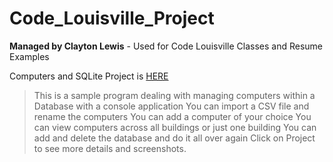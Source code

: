 # Code_Louisville_Project
**Managed by Clayton Lewis** - Used for Code Louisville Classes and Resume Examples

Computers and SQLite Project is [HERE](https://github.com/Clayton-GitHub/Code_Louisville/tree/Master-PROD/Code_Louisville_Project)
> This is a sample program dealing with managing computers within a Database with a console application
> You can import a CSV file and rename the computers
> You can add a computer of your choice
> You can view computers across all buildings or just one building
> You can add and delete the database and do it all over again
> Click on Project to see more details and screenshots.
